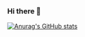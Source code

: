 ### Hi there 👋

[![Anurag's GitHub stats](https://github-readme-stats.vercel.app/api?username=oddell)](https://github.com/anuraghazra/github-readme-stats)

<!--
**oddell/oddell** is a ✨ _special_ ✨ repository because its `README.md` (this file) appears on your GitHub profile.

Here are some ideas to get you started:

- 🔭 I’m currently working on ...
- 🌱 I’m currently learning ...
- 👯 I’m looking to collaborate on ...
- 🤔 I’m looking for help with ...
- 💬 Ask me about ...
- 📫 How to reach me: ...
- 😄 Pronouns: ...
- ⚡ Fun fact: ...
-->
